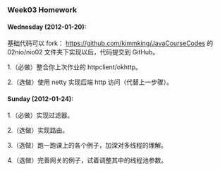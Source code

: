 ### Week03 Homework

#### Wednesday (2012-01-20):

基础代码可以 fork： https://github.com/kimmking/JavaCourseCodes 的 02nio/nio02 文件夹下实现以后，代码提交到 GitHub。

1.（必做）整合你上次作业的 httpclient/okhttp。

2.（选做）使用 netty 实现后端 http 访问（代替上一步骤）。

#### Sunday (2012-01-24):

1.（必做）实现过滤器。

2.（选做）实现路由。

3.（选做）跑一跑课上的各个例子，加深对多线程的理解。

4.（选做）完善网关的例子，试着调整其中的线程池参数。


